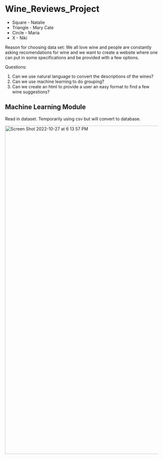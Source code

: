 # Wine_Reviews_Project

* Square - Natalie
* Triangle - Mary Cate
* Circle - Maria
* X - Niki

Reason for choosing data set: We all love wine and people are constantly asking recomendations for wine and we want to create a website where one can put in some specifications and be provided with a few options.

Questions:

1. Can we use natural language to convert the descriptions of the wines?
2. Can we use machine learning to do grouping?
3. Can we create an html to provide a user an easy format to find a few wine suggestions?


## Machine Learning Module
Read in dataset. Temporarily using csv but will convert to database.

<img width="1083" alt="Screen Shot 2022-10-27 at 6 13 57 PM" src="https://user-images.githubusercontent.com/106033535/198408258-68e26abc-9017-4d52-a24c-8026c337aa0e.png">

